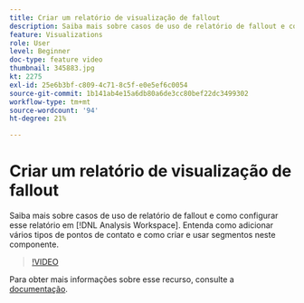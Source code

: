 ```yaml
---
title: Criar um relatório de visualização de fallout
description: Saiba mais sobre casos de uso de relatório de fallout e como configurar esse relatório no Analysis Workspace. Entenda como adicionar vários tipos de pontos de contato e como criar e usar segmentos neste componente.
feature: Visualizations
role: User
level: Beginner
doc-type: feature video
thumbnail: 345883.jpg
kt: 2275
exl-id: 25e6b3bf-c809-4c71-8c5f-e0e5ef6c0054
source-git-commit: 1b141ab4e15a6db80a6de3cc80bef22dc3499302
workflow-type: tm+mt
source-wordcount: '94'
ht-degree: 21%

---
```


# Criar um relatório de visualização de fallout

Saiba mais sobre casos de uso de relatório de fallout e como configurar esse relatório em [!DNL Analysis Workspace]. Entenda como adicionar vários tipos de pontos de contato e como criar e usar segmentos neste componente.

>[!VIDEO](https://video.tv.adobe.com/v/345883/?quality=12)

Para obter mais informações sobre esse recurso, consulte a [documentação](https://experienceleague.adobe.com/docs/analytics/analyze/analysis-workspace/visualizations/fallout/fallout-flow.html?lang=pt-BR).